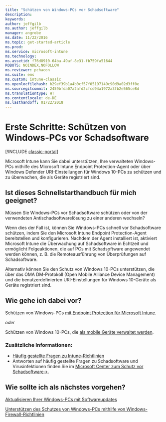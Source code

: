 ```yaml
---
title: "Schützen von Windows-PCs vor Schadsoftware"
description: 
keywords: 
author: jeffgilb
ms.author: jeffgilb
manager: angrobe
ms.date: 11/22/2016
ms.topic: get-started-article
ms.prod: 
ms.service: microsoft-intune
ms.technology: 
ms.assetid: f76d8910-64ba-49af-8e31-fb759fa51644
ROBOTS: NOINDEX,NOFOLLOW
ms.reviewer: pchacon
ms.suite: ems
ms.custom: intune-classic
ms.openlocfilehash: b29ef39b1a4b0cf57f05197149c90d9a02d3ff0e
ms.sourcegitcommit: 2459bfda07a2afd2cfcd94a1972a3fb2e565ce8d
ms.translationtype: HT
ms.contentlocale: de-DE
ms.lasthandoff: 01/22/2018
---
```

# <a name="quick-start-guide-protect-windows-pcs-against-malware-threats"></a>Erste Schritte: Schützen von Windows-PCs vor Schadsoftware

[!INCLUDE [classic-portal](../includes/classic-portal.md)]

Microsoft Intune kann Sie dabei unterstützen, Ihre verwalteten Windows-PCs mithilfe des Microsoft Intune Endpoint Protection-Agent oder über Windows Defender URI-Einstellungen für Windows 10-PCs zu schützen und zu überwachen, die als Geräte registriert sind.

## <a name="is-this-quick-start-guide-right-for-me"></a>Ist dieses Schnellstarthandbuch für mich geeignet?
Müssen Sie Windows-PCs vor Schadsoftware schützen oder von der verwendeten Antischadsoftwarelösung zu einer anderen wechseln?

Wenn dies der Fall ist, können Sie Windows-PCs schnell vor Schadsoftware schützen, indem Sie den Microsoft Intune Endpoint Protection-Agent bereitstellen und konfigurieren. Nachdem der Agent installiert ist, aktiviert Microsoft Intune die Überwachung auf Schadsoftware in Echtzeit und ermöglicht Folgeaktionen, die auf PCs mit Schadsoftware angewendet werden können, z. B. die Remoteausführung von Überprüfungen auf Schadsoftware.

Alternativ können Sie den Schutz von Windows 10-PCs unterstützen, die über das OMA DM-Protokoll (Open Mobile Alliance Device Management) und die benutzerdefinierten URI-Einstellungen für Windows 10-Geräte als Geräte registriert sind.

## <a name="how-do-i-do-it"></a>Wie gehe ich dabei vor?
Schützen von Windows-PCs [mit Endpoint Protection für Microsoft Intune](/intune-classic/deploy-use/help-secure-windows-pcs-with-endpoint-protection-for-microsoft-intune).

*oder*

Schützen von Windows 10-PCs, die [als mobile Geräte verwaltet werden](/intune-classic/deploy-use/windows-10-policy-settings-in-microsoft-intune).


### <a name="additional-information"></a>Zusätzliche Informationen:
- [Häufig gestellte Fragen zu Intune-Richtlinien](/intune-classic/deploy-use/manage-settings-and-features-on-your-devices-with-microsoft-intune-policies#frequently-asked-questions-about-intune-policies)
- Antworten auf häufig gestellte Fragen zu Schadsoftware und Virusinfektionen finden Sie im <a href="https://www.microsoft.com/security/portal/mmpc/" target="_blank">Microsoft Center zum Schutz vor Schadsoftware&rarr;</a>.


## <a name="what-should-i-do-next"></a>Wie sollte ich als nächstes vorgehen?
[Aktualisieren Ihrer Windows-PCs mit Softwareupdates](/intune-classic/deploy-use/keep-windows-pcs-up-to-date-with-software-updates-in-microsoft-intune)

[Unterstützen des Schutzes von Windows-PCs mithilfe von Windows-Firewall-Richtlinien](/intune-classic/deploy-use/help-protect-windows-pcs-using-windows-firewall-policies-in-microsoft-intune)
